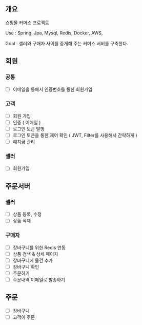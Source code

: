 ## 개요
쇼핑몰 커머스 프로젝트 

Use : Spring, Jpa, Mysql, Redis, Docker, AWS,

Goal : 셀러와 구매자 사이를 중개해 주는 커머스 서버를 구축한다. 

## 회원
### 공통 
- [ ] 이메일을 통해서 인증번호를 통한 회원가입

### 고객 
- [ ] 회원 가입 
- [ ] 인증 ( 이메일 )
- [ ] 로그인 토큰 발행 
- [ ] 로그인 토큰을 통한 제어 확인 ( JWT, Filter를 사용해서 간략하게 ) 
- [ ] 예치금 관리

### 셀러 
- [ ] 회원가입

## 주문서버

### 셀러
- [ ] 상품 등록, 수정 
- [ ] 상품 삭제 

### 구매자 
- [ ] 장바구니를 위한 Redis 연동 
- [ ] 상품 검색 & 상세 페이지 
- [ ] 장바구니에 물건 추가 
- [ ] 장바구니 확인 
- [ ] 주문하기 
- [ ] 주문내역 이메일로 발송하기 

## 주문
- [ ] 장바구니 
- [ ] 고객이 주문 
